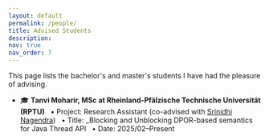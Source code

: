 ```yaml
---
layout: default
permalink: /people/
title: Advised Students
description: 
nav: true
nav_order: 7
---
```

This page lists the bachelor's and master's students I have had the pleasure of advising.

- 🎓 **Tanvi Moharir, MSc at Rheinland-Pfälzische Technische Universität (RPTU)**
  &nbsp;&nbsp;• Project: Research Assistant (co-advised with [Srinidhi Nagendra](https://www.srinidhin.com/))
  &nbsp;&nbsp;• Title: _Blocking and Unblocking DPOR-based semantics for Java Thread API
  &nbsp;&nbsp;• Date: 2025/02–Present